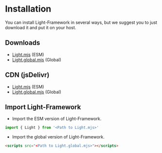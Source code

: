 # Installation
You can install Light-Framework in several ways, but we suggest you to just download it and put it on your host.

## Downloads
* [Light.mjs](/Assets/Light.mjs) (ESM)
* [Light.global.mjs](/Assets/Light.global.mjs) (Global)

## CDN (jsDelivr)
* [Light.mjs](https://cdn.jsdelivr.net/gh/LmanTW/Light-Framework/Assets/Light.mjs) (ESM)
* [Light.global.mjs](https://cdn.jsdelivr.net/gh/LmanTW/Light-Framework/Assets/Light.global.mjs) (Global)

## Import Light-Framework

* Import the ESM version of Light-Framework.
```ts
import { Light } from '<Path to Light.mjs>'
```

* Import the global version of Light-Framework.
```html
<scripts src="<Path to Light.global.mjs>"></scripts>
```
